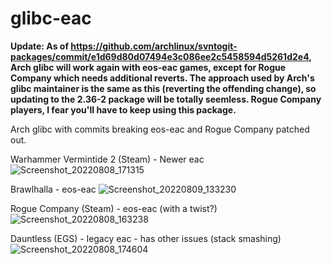 # glibc-eac

**Update: As of https://github.com/archlinux/svntogit-packages/commit/e1d69d80d07494e3c086ee2c5458594d5261d2e4, Arch glibc will work again with eos-eac games, except for Rogue Company which needs additional reverts.
The approach used by Arch's glibc maintainer is the same as this (reverting the offending change), so updating to the 2.36-2 package will be totally seemless. Rogue Company players, I fear you'll have to keep using this package.**

Arch glibc with commits breaking eos-eac and Rogue Company patched out.

Warhammer Vermintide 2 (Steam) - Newer eac
![Screenshot_20220808_171315](https://user-images.githubusercontent.com/741977/183456541-1ee77f9f-33e4-4066-81ac-fbcb32d1f58e.png)

Brawlhalla - eos-eac
![Screenshot_20220809_133230](https://user-images.githubusercontent.com/741977/183637384-842c0239-78d0-4fe5-afd9-8a7138bdf24f.png)

Rogue Company (Steam) - eos-eac (with a twist?)
![Screenshot_20220808_163238](https://user-images.githubusercontent.com/741977/183456573-be2ca774-524e-413a-b5d0-90e838637585.png)

Dauntless (EGS) - legacy eac - has other issues (stack smashing)
![Screenshot_20220808_174604](https://user-images.githubusercontent.com/741977/183458660-e3190107-3f45-40ad-a46e-8af691cb09c7.png)
